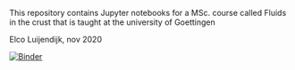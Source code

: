 This repository contains Jupyter notebooks for a MSc. course called Fluids in the crust that is taught at the university of Goettingen

Elco Luijendijk, nov 2020


[![Binder](https://mybinder.org/badge_logo.svg)](https://mybinder.org/v2/gh/ElcoLuijendijk/fluids_in_the_crust_2019_2020/master?filepath=exercise_2a.ipynb)

